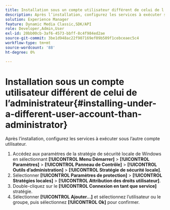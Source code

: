 ```yaml
---
title: Installation sous un compte utilisateur différent de celui de l’administrateur
description: Après l’installation, configurez les services à exécuter sous l’autre compte utilisateur.
solution: Experience Manager
feature: Dynamic Media Classic,SDK/API
role: Developer,Admin,User
exl-id: 20bb00cb-3af6-4573-bbff-8c4f984ed2ae
source-git-commit: 3be1d948ac22f907169ef09b509f1cebceaec5c4
workflow-type: tm+mt
source-wordcount: '88'
ht-degree: 0%

---
```


# Installation sous un compte utilisateur différent de celui de l’administrateur{#installing-under-a-different-user-account-than-administrator}

Après l’installation, configurez les services à exécuter sous l’autre compte utilisateur.

1. Accédez aux paramètres de la stratégie de sécurité locale de Windows en sélectionnant **[!UICONTROL Menu Démarrer]** > **[!UICONTROL Paramètres]** > **[!UICONTROL Panneau de Contrôle]** > **[!UICONTROL Outils d’administration]** > **[!UICONTROL Stratégie de sécurité locale]**.
1. Sélectionner **[!UICONTROL Paramètres de protection]** > **[!UICONTROL Stratégies locales]** > **[!UICONTROL Attribution des droits utilisateur]**.
1. Double-cliquez sur le **[!UICONTROL Connexion en tant que service]** stratégie.
1. Sélectionner **[!UICONTROL Ajouter...]** et sélectionnez l’utilisateur ou le groupe, puis sélectionnez **[!UICONTROL Ok]** pour confirmer.
